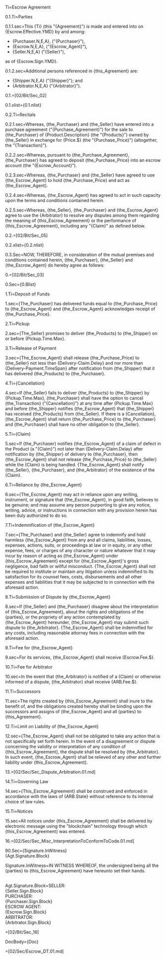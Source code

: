 Ti=Escrow Agreement

0.1.Ti=Parties

0.1.1.sec=This {Ti} (this "{Agreement}") is made and entered into on {Escrow.Effective.YMD} by and among:<ul><li>{Purchaser.N,E,A}, ("{Purchaser}"),</li><li>{Escrow.N,E,A}, ("{Escrow_Agent}"),</li><li>{Seller.N,E,A} ("{Seller}"),</li></ul>as of {Escrow.Sign.YMD}.

0.1.2.sec=Additional persons referenced in {this_Agreement} are:<ul><li>{Shipper.N,E,A} ("{Shipper}"); and</li><li>{Arbitrator.N,E,A} ("{Arbitrator}").</li></ul>

0.1.=[02/Bit/Sec_02]

0.1.xlist={0.1.nlist}


0.2.Ti=Recitals

0.2.1.sec=Whereas, {the_Purchaser} and {the_Seller} have entered into a purchase agreement ("{Purchase_Agreement}") for the sale to {the_Purchaser} of {Product.Description} (the "{Products}") owned by {the_Seller} in exchange for {Price.$} (the "{Purchase_Price}") (altogether, the "{Transaction}").

0.2.2.sec=Whereas, pursuant to {the_Purchase_Agreement}, {the_Purchaser} has agreed to deposit {the_Purchase_Price} into an escrow account (the "{Escrow_Account}").

0.2.3.sec=Whereas, {the_Purchaser} and {the_Seller} have agreed to use {the_Escrow_Agent} to hold {the_Purchase_Price} and act as {the_Escrow_Agent}.

0.2.4.sec=Whereas, {the_Escrow_Agent} has agreed to act in such capacity upon the terms and conditions contained herein.

0.2.5.sec=Whereas, {the_Seller}, {the_Purchaser} and {the_Escrow_Agent} agree to use the {Arbitrator} to resolve any disputes among them regarding the meaning of {this_Escrow_Agreement} or the performance of {this_Escrow_Agreement}, including any "{Claim}" as defined below.

0.2.=[02/Bit/Sec_05]

0.2.xlist={0.2.nlist}

0.3.Sec=NOW, THEREFORE, in consideration of the mutual premises and conditions contained herein, {the_Purchaser}, {the_Seller} and {the_Escrow_Agent} do hereby agree as follows:

0.=[02/Bit/Sec_03]

0.Sec={0.Blist}

1.Ti=Deposit of Funds

1.sec={The_Purchaser} has delivered funds equal to {the_Purchase_Price} to {the_Escrow_Agent} and {the_Escrow_Agent} acknowledges receipt of {the_Purchase_Price}.

2.Ti=Pickup

2.sec={The_Seller} promises to deliver {the_Products} to {the_Shipper} on or before {Pickup.Time.Max}.

3.Ti=Release of Payment

3.sec={The_Escrow_Agent} shall release {the_Purchase_Price} to {the_Seller} not less than {Delivery-Claim.Delay} and nor more than {Delivery-Payment.TimeSpan} after notification from {the_Shipper} that it has delivered {the_Products} to {the_Purchaser}.

4.Ti={Cancellation}

4.sec=If {the_Seller} fails to deliver {the_Products} to {the_Shipper} by {Pickup.Time.Max}, {the_Purchaser} shall have the option to cancel {the_Transaction} ("{Cancellation}") at any time after {Pickup.Time.Max} and before {the_Shipper} notifies {the_Escrow_Agent} that {the_Shipper} has received {the_Products} from {the_Seller}. If there is a {Cancellation}, {the_Escrow_Agent} shall return {the_Purchase_Price} to {the_Purchaser} and {the_Purchaser} shall have no other obligation to {the_Seller}.

5.Ti={Claim}

5.sec=If {the_Purchaser} notifies {the_Escrow_Agent} of a claim of defect in the Product (a "{Claim}") not later than {Delivery-Claim.Delay} after notification by {the_Shipper} of delivery to {the_Purchaser}, then {the_Escrow_Agent} shall not release {the_Purchase_Price} to {the_Seller} while the {Claim} is being handled. {The_Escrow_Agent} shall notify {the_Seller}, {the_Purchaser}, and {the_Arbitrator} of the existence of the {Claim}.

6.Ti=Reliance by {the_Escrow_Agent}

6.sec={The_Escrow_Agent} may act in reliance upon any writing, instrument, or signature that {the_Escrow_Agent}, in good faith, believes to be genuine; and may assume any person purporting to give any notice, writing, advice, or instructions in connection with any provision herein has been duly authorized to do so.

7.Ti=Indemnification of {the_Escrow_Agent}

7.sec={The_Purchaser} and {the_Seller} agree to indemnify and hold harmless {the_Escrow_Agent} from any and all claims, liabilities, losses, expenses, actions, suits, or proceedings at law or in equity, or any other expense, fees, or charges of any character or nature whatever that it may incur by reason of acting as {the_Escrow_Agent} under {this_Escrow_Agreement} except for {the_Escrow_Agent}'s gross negligence, bad faith or willful misconduct. {The_Escrow_Agent} shall not be required to institute or maintain any litigation unless indemnified to its satisfaction for its counsel fees, costs, disbursements and all other expenses and liabilities that it may be subjected to in connection with the aforesaid action.

8.Ti=Submission of Dispute by {the_Escrow_Agent}

8.sec=If {the_Seller} and {the_Purchaser} disagree about the interpretation of {this_Escrow_Agreement}, about the rights and obligations of the {parties}, or the propriety of any action contemplated by {the_Escrow_Agent} hereunder, {the_Escrow_Agent} may submit such dispute to {the_Arbitrator}. {The_Escrow_Agent} shall be indemnified for any costs, including reasonable attorney fees in connection with the aforesaid action.

9.Ti=Fee for {the_Escrow_Agent}

9.sec=For its services, {the_Escrow_Agent} shall receive {Escrow.Fee.$}.

10.Ti=Fee for Arbitrator

10.sec=In the event that {the_Arbitrator} is notified of a {Claim} or otherwise informed of a dispute, {the_Arbitrator} shall receive {ARB.Fee.$}.

11.Ti=Successors

11.sec=The rights created by {this_Escrow_Agreement} shall inure to the benefit of, and the obligations created hereby shall be binding upon the successors and assigns of {the_Escrow_Agent} and all {parties} to {this_Agreement}.

12.Ti=Limit on Liability of {the_Escrow_Agent}

12.sec={The_Escrow_Agent} shall not be obligated to take any action that is not specifically set forth herein. In the event of a disagreement or dispute concerning the validity or interpretation of any condition of {this_Escrow_Agreement}, the dispute shall be resolved by {the_Arbitrator}. In such event, {the_Escrow_Agent} shall be relieved of any other and further liability under {this_Escrow_Agreement}.

13.=[02/Sec/Sec_Dispute_Arbitration.01.md]

14.Ti=Governing Law

14.sec={This_Escrow_Agreement} shall be construed and enforced in accordance with the laws of {ARB.State} without reference to its internal choice of law rules.

15.Ti=Notices

15.sec=All notices under {this_Escrow_Agreement} shall be delivered by electronic message using the "blockchain" technology through which {this_Escrow_Agreement} was entered.

16.=[02/Sec/Sec_Misc_InterpretationToConformToCode.01.md]

90.Sec={Signature.InWitness}<br> {Agt.Signature.Block}

Signature.InWitness=IN WITNESS WHEREOF, the undersigned being all the {parties} to {this_Escrow_Agreement} have hereunto set their hands.<br> &#8194;

Agt.Signature.Block=SELLER:<br> {Seller.Sign.Block}</u><br> PURCHASER:<br> {Purchaser.Sign.Block}</u><br> ESCROW AGENT:<br> {Escrow.Sign.Block}</u><br> ARBITRATOR:<br> {Arbitrator.Sign.Block}

=[02/Bit/Sec_16]

DocBody={Doc}

=[02/Sec/Escrow_DT.01.md]
 &#8195;
